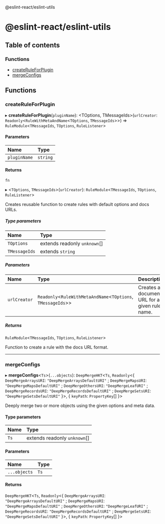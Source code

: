 @eslint-react/eslint-utils

# @eslint-react/eslint-utils

## Table of contents

### Functions

- [createRuleForPlugin](README.md#createruleforplugin)
- [mergeConfigs](README.md#mergeconfigs)

## Functions

### createRuleForPlugin

▸ **createRuleForPlugin**(`pluginName`): \<TOptions, TMessageIds\>(`urlCreator`: `Readonly`\<`RuleWithMetaAndName`\<`TOptions`, `TMessageIds`\>\>) => `RuleModule`\<`TMessageIds`, `TOptions`, `RuleListener`\>

#### Parameters

| Name | Type |
| :------ | :------ |
| `pluginName` | `string` |

#### Returns

`fn`

▸ \<`TOptions`, `TMessageIds`\>(`urlCreator`): `RuleModule`\<`TMessageIds`, `TOptions`, `RuleListener`\>

Creates reusable function to create rules with default options and docs URLs.

##### Type parameters

| Name | Type |
| :------ | :------ |
| `TOptions` | extends readonly `unknown`[] |
| `TMessageIds` | extends `string` |

##### Parameters

| Name | Type | Description |
| :------ | :------ | :------ |
| `urlCreator` | `Readonly`\<`RuleWithMetaAndName`\<`TOptions`, `TMessageIds`\>\> | Creates a documentation URL for a given rule name. |

##### Returns

`RuleModule`\<`TMessageIds`, `TOptions`, `RuleListener`\>

Function to create a rule with the docs URL format.

___

### mergeConfigs

▸ **mergeConfigs**\<`Ts`\>(`...objects`): `DeepMergeHKT`\<`Ts`, `Readonly`\<\{ `DeepMergeArraysURI`: ``"DeepMergeArraysDefaultURI"`` ; `DeepMergeMapsURI`: ``"DeepMergeMapsDefaultURI"`` ; `DeepMergeOthersURI`: ``"DeepMergeLeafURI"`` ; `DeepMergeRecordsURI`: ``"DeepMergeRecordsDefaultURI"`` ; `DeepMergeSetsURI`: ``"DeepMergeSetsDefaultURI"``  }\>, \{ `keyPath`: `PropertyKey`[]  }\>

Deeply merge two or more objects using the given options and meta data.

#### Type parameters

| Name | Type |
| :------ | :------ |
| `Ts` | extends readonly `unknown`[] |

#### Parameters

| Name | Type |
| :------ | :------ |
| `...objects` | `Ts` |

#### Returns

`DeepMergeHKT`\<`Ts`, `Readonly`\<\{ `DeepMergeArraysURI`: ``"DeepMergeArraysDefaultURI"`` ; `DeepMergeMapsURI`: ``"DeepMergeMapsDefaultURI"`` ; `DeepMergeOthersURI`: ``"DeepMergeLeafURI"`` ; `DeepMergeRecordsURI`: ``"DeepMergeRecordsDefaultURI"`` ; `DeepMergeSetsURI`: ``"DeepMergeSetsDefaultURI"``  }\>, \{ `keyPath`: `PropertyKey`[]  }\>
